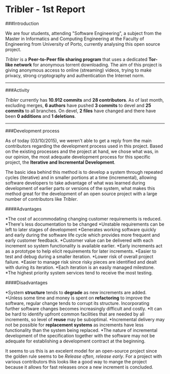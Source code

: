 # Tribler - 1st Report

###Introduction

We are four students, attending "Software Engineering", a subject from the Master in Informatics and Computing Engineering at the Faculty of Engineering from University of Porto, currently analysing this open source project.

_Tribler_ is a **Peer-to-Peer file sharing program** that uses a dedicated **Tor-like network** for anonymous torrent downloading. The aim of this project is giving anonymous access to online (streaming) videos, trying to make privacy, strong cryptography and authentication the Internet norm.

****

###Activity

_Tribler_ currently has **10.912 commits** and **28 contributors**. As of last month, excluding merges, **6 authors** have pushed **3 commits** to devel and **25 commits** to all branches. On devel, **2 files** have changed and there have been **0 additions** and **1 deletions**.

****

###Development process

As of today (03/10/2015), we weren't able to get a reply from the main contributors regarding the development process used in this project. Based on the existing processes and the project at hand, we chose what was, in our opinion, the most adequate development process for this specific project, the **Iterative and Incremental Development**.

The basic idea behind this method is to develop a system through repeated cycles (iterative) and in smaller portions at a time (incremental), allowing software developers to take advantage of what was learned during development of earlier parts or versions of the system, what makes this method great for the development of an open source project with a large number of contributors like _Tribler_.

####Advantages

*The cost of accommodating changing customer requirements is reduced.
  *There's less documentation to be changed
  *Unstable requirements can be left to later stages of development
*Generates working software quickly and early during the software life cycle which provides more frequent and early customer feedback.
*Customer value can be delivered with each increment so system functionality is available earlier.
*Early increments act as a prototype to help elicit requirements for later increments.
*Easier to test and debug during a smaller iteration.
*Lower risk of overall project failure.
*Easier to manage risk since risky pieces are identified and dealt with during its iteration.
*Each iteration is an easily managed milestone.
*The highest priority system services tend to receive the most testing.

####Disadvantages

*System **structure** tends to **degrade** as new increments are added.
  *Unless some time and money is spent on **refactoring** to improve the software, regular change tends to corrupt its structure. Incorporating further software changes becomes increasingly difficult and costly.
*It can be hard to identify upfront common facilities that are needed by all increments, so level of **reuse** may be suboptimal.
*Incremental delivery may not be possible for **replacement systems** as increments have less functionality than the system being replaced.
*The nature of incremental development of the specification together with the software may not be adequate for establishing a development contract at the beginning.

It seems to us this is an excelent model for an open-source project since the golden rule seems to be _Release often, release early_. For a project with various contributors this looks like a good way to mange the project because it allows for fast releases once a new increment is concluded.
